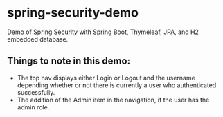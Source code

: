 # spring-security-demo
Demo of Spring Security with Spring Boot, Thymeleaf, JPA, and H2 embedded database.

## Things to note in this demo:

* The top nav displays either Login or Logout and the username depending whether or not there is currently a user who authenticated successfully.
* The addition of the Admin item in the navigation, if the user has the admin role.
